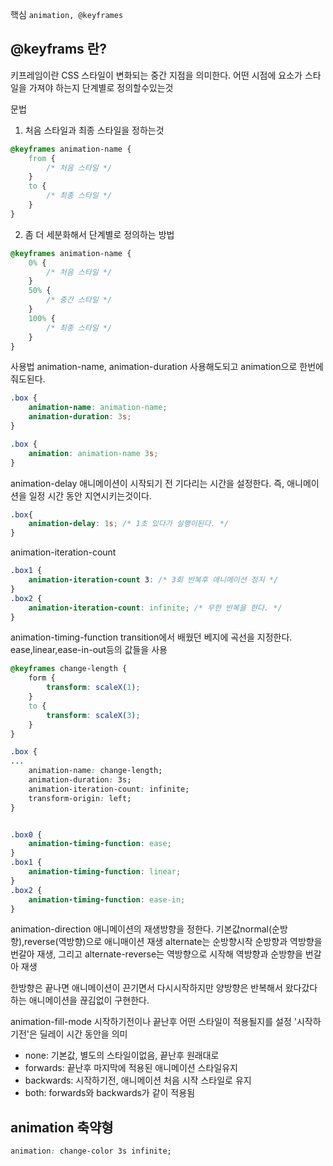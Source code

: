핵심
`animation, @keyframes`


## @keyframs 란?
키프레임이란 CSS 스타일이 변화되는 중간 지점을 의미한다. 어떤 시점에 요소가 스타일을 가져야 하는지 단계별로 정의할수있는것

문법
1. 처음 스타일과 최종 스타일을 정하는것
```CSS
@keyframes animation-name {
	from {
		/* 처음 스타일 */
	}
	to {
		/* 최종 스타일 */
	}
}
```
2. 좀 더 세분화해서 단계별로 정의하는 방법
```CSS
@keyframes animation-name {
	0% {
		/* 처음 스타일 */
	}
	50% {
		/* 중간 스타일 */
	}
	100% {
		/* 최종 스타일 */
	}
}
```
사용법
animation-name, animation-duration 사용해도되고
animation으로 한번에 줘도된다.
```CSS
.box {
	animation-name: animation-name;
	animation-duration: 3s;
}
```
```CSS
.box {
	animation: animation-name 3s;
}
```

animation-delay
애니메이션이 시작되기 전 기다리는 시간을 설정한다. 즉, 애니메이션을 일정 시간 동안 지연시키는것이다.
```CSS
.box{
	animation-delay: 1s; /* 1초 있다가 실행이된다. */
}
```

animation-iteration-count
```CSS
.box1 {
	animation-iteration-count 3: /* 3회 반복후 애니메이션 정지 */
}
.box2 {
	animation-iteration-count: infinite; /* 무한 반복을 한다. */
}
```

animation-timing-function
transition에서 배웠던 베지에 곡선을 지정한다. ease,linear,ease-in-out등의 값들을 사용
```CSS
@keyframes change-length {
	form {
		transform: scaleX(1);
	}
	to {
		transform: scaleX(3);	
	}
}

.box {
...
	animation-name: change-length;
	animation-duration: 3s;
	animation-iteration-count: infinite;
	transform-origin: left;
}


.box0 {
	animation-timing-function: ease;
}
.box1 {
	animation-timing-function: linear;
}
.box2 {
	animation-timing-function: ease-in;
}
```

animation-direction
애니메이션의 재생방향을 정한다. 기본값normal(순방향),reverse(역방향)으로 애니매이션 재생
alternate는 순방향시작 순방향과 역방향을 번갈아 재생, 그리고 alternate-reverse는 역방향으로 시작해 역방향과 순방향을 번갈아 재생

한방향은 끝나면 애니메이션이 끈기면서 다시시작하지만
양방향은 반복해서 왔다갔다하는 애니메이션을 끊김없이 구현한다.

animation-fill-mode
시작하기전이나 끝난후 어떤 스타일이 적용될지를 설정
'시작하기전'은 딜레이 시간 동안을 의미
- none: 기본값, 별도의 스타일이없음, 끝난후 원래대로
- forwards: 끝난후 마지막에 적용된 애니메이션 스타일유지
- backwards: 시작하기전, 애니메이션 처음 시작 스타일로 유지
- both: forwards와 backwards가 같이 적용됨

## animation 축약형
```css
animation: change-color 3s infinite;
```